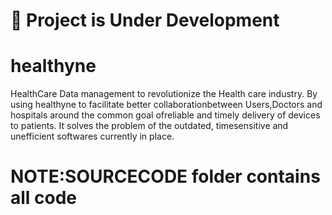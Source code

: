 # :construction: Project is Under Development
# healthyne
 HealthCare Data management  to revolutionize the Health care 
industry. By using healthyne to facilitate better collaborationbetween Users,Doctors and hospitals around the common goal ofreliable and timely delivery of devices to patients. 
It solves the problem of the outdated, timesensitive and unefficient softwares currently in place.

# NOTE:SOURCECODE folder contains all code
